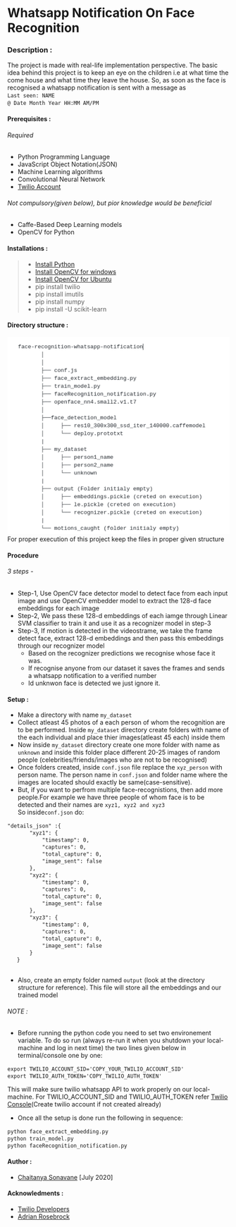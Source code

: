 # Whatsapp Notification On Face Recognition
### Description :
The project is made with real-life implementation perspective. The basic idea behind this project is to keep an eye on the children i.e at what time the come house and what time they leave the house. So, as soon as the face is recognised a whatsapp notification is sent with a message as <br/>
`Last seen: NAME` <br/>
`@ Date Month Year HH:MM AM/PM` <br/>

#### Prerequisites :
  ###### Required 
  - Python Programming Language 
  - JavaScript Object Notation(JSON)
  - Machine Learning algorithms
  - Convolutional Neural Network 
  - [Twilio Account](https://www.twilio.com/)

  ###### Not compulsory(given below), but pior knowledge would be beneficial 
  - Caffe-Based Deep Learning models 
  - OpenCV for Python

#### Installations :
> - [Install Python](https://www.python.org/downloads/)<br/>
> - [Install OpenCV for windows](https://docs.opencv.org/master/d5/de5/tutorial_py_setup_in_windows.html) <br/>
> - [Install OpenCV for Ubuntu](https://docs.opencv.org/master/d2/de6/tutorial_py_setup_in_ubuntu.html) <br/>
> - pip install twilio <br/>
> - pip install imutils <br/>
> - pip install numpy <br/>
> - pip install -U scikit-learn <br/>

#### Directory structure :
![Directory structure](https://github.com/techycs18/face-recognition-whatsapp-notification/blob/master/directory_structure.png) <br/>
For proper execution of this project keep the files in proper given structure

#### Procedure
###### 3 steps -
- Step-1, Use OpenCV face detector model to detect face from each input image and use OpenCV embedder model to extract the 128-d face embeddings for each image
- Step-2, We pass these 128-d embeddings of each iamge through Linear SVM classifier to train it and use it as a recognizer model in step-3
- Step-3, If motion is detected in the videostrame, we take the frame detect face, extract 128-d embeddings and then pass this embeddings through our recognizer model
	- Based on the recognizer predictions we recognise whose face it was.
	- If recognise anyone from our dataset it saves the frames and sends a whatsapp notification to a verified number
	- Id unknwon face is detected we just ignore it.   

#### Setup :
- Make a directory with name `my_dataset`
- Collect atleast 45 photos of a each person of whom the recognition are to be performed. Inside `my_dataset` directory create folders with name of the each individual and place thier images(atleast 45 each) inside them
- Now inside `my_dataset` directory create one more folder with name as `unknown` and inside this folder place different 20-25 images of random people (celebrities/friends/images who are not to be recognised) 
- Once folders created, inside `conf.json` file replace the `xyz_person` with person name. The person name in `conf.json` and folder name where the images are located should exactly be same(case-sensitive).
- But, if you want to perfrom multiple face-recognistions, then add more people.For example we have three people of whom face is to be detected and their names are `xyz1, xyz2 and xyz3`<br/>
So inside`conf.json` do:
 ```
 "details_json" :{
		"xyz1": {
			"timestamp": 0,
			"captures": 0,
			"total_capture": 0,
			"image_sent": false
		},
		"xyz2": {
			"timestamp": 0,
			"captures": 0,
			"total_capture": 0,
			"image_sent": false
		},
    	"xyz3": {
			"timestamp": 0,
			"captures": 0,
			"total_capture": 0,
			"image_sent": false
		}
	}
  
 ```
 
- Also, create an empty folder named `output` (look at the directory structure for reference). This file will store all the embeddings and our trained model

###### NOTE :
- Before running the python code you need to set two environement variable. To do so run (always re-run it when you shutdown your local-machine and log in next time) the two lines given below in terminal/console one by one:
```
export TWILIO_ACCOUNT_SID='COPY_YOUR_TWILIO_ACCOUNT_SID'
export TWILIO_AUTH_TOKEN='COPY_TWILIO_AUTH_TOKEN'
```
This will make sure twilio whatsapp API to work properly on our local-machine. For TWILIO_ACCOUNT_SID and TWILIO_AUTH_TOKEN refer [Twilio Console](https://www.twilio.com/console)(Create twilio account if not created already)
- Once all the setup is done run the following in sequence:
```
python face_extract_embedding.py
python train_model.py
python faceRecognition_notification.py
````

#### Author :
- [Chaitanya Sonavane](https://www.linkedin.com/in/chaitanya-sonavane-3766521a0/) [July 2020] 

#### Acknowledments :
- [Twilio Developers](https://www.twilio.com/) 
- [Adrian Rosebrock](https://www.pyimagesearch.com/)
